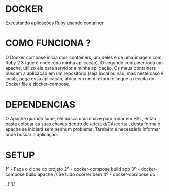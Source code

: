 # DOCKER 

Executando aplicações Ruby usando container.

# COMO FUNCIONA ?

O Docker compose inicia dois containers, um deles é de uma imagem com Ruby 2.3 (que é onde roda minha aplicação). O segundo container roda um apache, utilizo ele para servidor a minha aplicação. Os meus containers buscam a aplicação em um repositório (seja local ou não, mas neste caso é local), pega essa aplicação, aloca em um diretório e segue a receita do Docker file e docker-compose.

# DEPENDENCIAS

O Apache quando sobe, ele busca uma chave para rodar em SSL, então basta colocar as suas chaves dentro de /etc/pki/CA/certs/ , desta forma o apache se iniciará sem nenhum problema.
Também é necessário informar onde buscar a aplicação.

# SETUP

1º - Faça o clone do projeto 
2º - docker-compose build app
3º - docker-compose build apache
// Se tudo ocorrer bem
4º - docker-compose up

\_('_')_/






